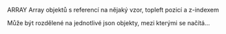 ARRAY
Array objektů s referencí na nějaký vzor, topleft pozicí a z-indexem

Může být rozdělené na jednotlivé json objekty, mezi kterými se načítá...

